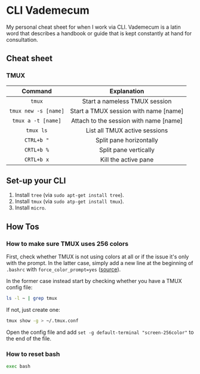 # CLI Vademecum

My personal cheat sheet for when I work via CLI. Vademecum is a latin word that describes a handbook or guide that is kept constantly at hand for consultation.

## Cheat sheet

### TMUX

|  Command |       Explanation       |
|:--------:|:-----------------------:|
| `tmux` | Start a nameless TMUX session |
| `tmux new -s [name]` | Start a TMUX session with name [name] |
| `tmux a -t [name]` | Attach to the session with name [name] |
| `tmux ls` | List all TMUX active sessions |
| `CTRL+b "` | Split pane horizontally |
| `CRTL+b %` |  Split pane vertically  |
| `CRTL+b x` |  Kill the active pane  |

## Set-up your CLI

1. Install `tree` (via `sudo apt-get install tree`).
1. Install `tmux` (via `sudo atp-get install tmux`).
1. Install `micro`.

## How Tos

### How to make sure TMUX uses 256 colors

First, check whether TMUX is not using colors at all or if the issue it's only with the prompt. In the latter case, simply add a new line at the beginning of `.bashrc` with `force_color_prompt=yes` ([source](https://unix.stackexchange.com/questions/360545/tmux-not-colorizing-ps1-prompt)).

In the former case instead start by checking whether you have a TMUX config file:

```bash
ls -l ~ | grep tmux
```

If not, just create one:

```bash
tmux show -g > ~/.tmux.conf
```
Open the config file and add `set -g default-terminal "screen-256color"` to the end of the file.

### How to reset bash

```bash
exec bash
```
